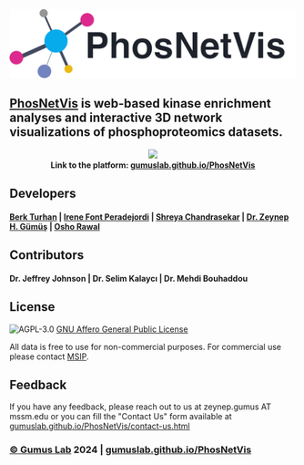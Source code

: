 
![Logo](https://raw.githubusercontent.com/GumusLab/PhosNetVis/refs/heads/main/img/pnv-logo.png)

## [PhosNetVis](https://gumuslab.github.io/PhosNetVis/) is web-based kinase enrichment analyses and interactive 3D network visualizations of phosphoproteomics datasets.

<p align="center">
  <img src="https://github.com/GumusLab/PhosNetVis/blob/main/img/pnv-rotate.gif?raw=true" />
  <br>
  <b> Link to the platform: <a href="https://gumuslab.github.io/PhosNetVis/">gumuslab.github.io/PhosNetVis</a></b>
</p>

## Developers

#### [Berk Turhan](https://www.github.com/turhanberk) | [Irene Font Peradejordi](https://github.com/IreneFP) | [Shreya Chandrasekar](https://github.com/sap344) | [Dr. Zeynep H. Gümüş](https://github.com/zeynepcim) | [Osho Rawal](https://github.com/oshorawal) 


## Contributors

#### Dr. Jeffrey Johnson | Dr. Selim Kalaycı | Dr. Mehdi Bouhaddou


## License
![AGPL-3.0](https://www.gnu.org/graphics/agplv3-155x51.png)
[GNU Affero General Public License](https://www.gnu.org/licenses/agpl-3.0.en.html)

All data is free to use for non-commercial purposes. For commercial use please contact [MSIP](https://ip.mountsinai.org/).


## Feedback

If you have any feedback, please reach out to us at zeynep.gumus AT mssm.edu or you can fill the "Contact Us" form available at [gumuslab.github.io/PhosNetVis/contact-us.html](https://gumuslab.github.io/PhosNetVis/contact-us.html)

### [© Gumus Lab](https://gumuslab.github.io) 2024 | [gumuslab.github.io/PhosNetVis](https://gumuslab.github.io/PhosNetVis/)
